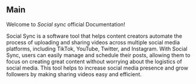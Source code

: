 ## Main

Welcome to _Social sync_ official Documentation!

Social Sync is a software tool that helps content creators automate the process of uploading and sharing videos across
multiple social media platforms, including TikTok, YouTube, Twitter, and Instagram.
With Social Sync, users can easily manage and schedule their posts, allowing them to focus on creating
great content without worrying about the logistics of social media.
This tool helps to increase social media presence and grow followers by making sharing videos easy and efficient.

